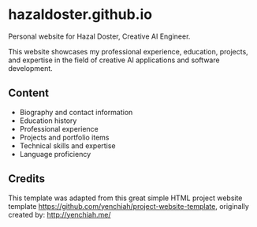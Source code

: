# hazaldoster.github.io
Personal website for Hazal Doster, Creative AI Engineer.

This website showcases my professional experience, education, projects, and expertise in the field of creative AI applications and software development.

## Content
- Biography and contact information
- Education history
- Professional experience
- Projects and portfolio items
- Technical skills and expertise
- Language proficiency

## Credits
This template was adapted from this great simple HTML project website template https://github.com/yenchiah/project-website-template, originally created by: http://yenchiah.me/
